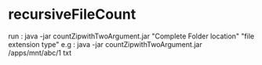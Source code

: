# recursiveFileCount

run : java -jar countZipwithTwoArgument.jar "Complete Folder location" "file extension  type" 
e.g : java -jar countZipwithTwoArgument.jar /apps/mnt/abc/1 txt
